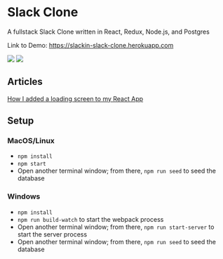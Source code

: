# Slack Clone


A fullstack Slack Clone written in React, Redux, Node.js, and Postgres

Link to Demo:
https://slackin-slack-clone.herokuapp.com
<div>
  <img src="https://media.giphy.com/media/SrzqaMOMZdIgJ9yXWG/giphy.gif"/>
  <img src="https://i.imgur.com/qE5Z85x.png"/>
<div>
  
## Articles
<a href="https://javascript.plainenglish.io/how-i-added-a-loading-screen-to-my-react-slack-clone-a87a80c703aa" target="_blank">How I added a loading screen to my React App</a>

## Setup

### MacOS/Linux

* `npm install`
* `npm start`
* Open another terminal window; from there, `npm run seed` to seed the database

### Windows

* `npm install`
* `npm run build-watch` to start the webpack process
* Open another terminal window; from there, `npm run start-server` to start the server process
* Open another terminal window; from there, `npm run seed` to seed the database
